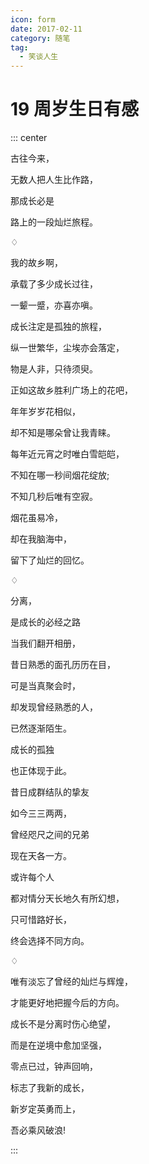 ```yaml
---
icon: form
date: 2017-02-11
category: 随笔
tag:
  - 笑谈人生
---
```


# 19 周岁生日有感

::: center

古往今来，

无数人把人生比作路，

那成长必是

路上的一段灿烂旅程。

♢

我的故乡啊，

承载了多少成长过往，

一颦一蹙，亦喜亦嗔。

成长注定是孤独的旅程，

纵一世繁华，尘埃亦会落定，

物是人非，只待须臾。

正如这故乡胜利广场上的花吧，

年年岁岁花相似，

却不知是哪朵曾让我青睐。

每年近元宵之时唯白雪皑皑，

不知在哪一秒间烟花绽放;

不知几秒后唯有空寂。

烟花虽易冷，

却在我脑海中，

留下了灿烂的回忆。

♢

分离，

是成长的必经之路

当我们翻开相册，

昔日熟悉的面孔历历在目，

可是当真聚会时，

却发现曾经熟悉的人，

已然逐渐陌生。

成长的孤独

也正体现于此。

昔日成群结队的挚友

如今三三两两，

曾经咫尺之间的兄弟

现在天各一方。

或许每个人

都对情分天长地久有所幻想，

只可惜路好长，

终会选择不同方向。

♢

唯有淡忘了曾经的灿烂与辉煌，

才能更好地把握今后的方向。

成长不是分离时伤心绝望，

而是在逆境中愈加坚强，

零点已过，钟声回响，

标志了我新的成长，

新岁定英勇而上，

吾必乘风破浪!

:::
